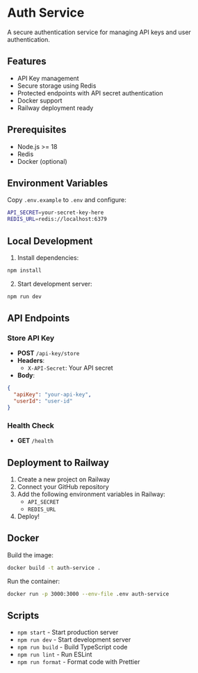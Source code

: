 # Auth Service

A secure authentication service for managing API keys and user authentication.

## Features

- API Key management
- Secure storage using Redis
- Protected endpoints with API secret authentication
- Docker support
- Railway deployment ready

## Prerequisites

- Node.js >= 18
- Redis
- Docker (optional)

## Environment Variables

Copy `.env.example` to `.env` and configure:

```bash
API_SECRET=your-secret-key-here
REDIS_URL=redis://localhost:6379
```

## Local Development

1. Install dependencies:
```bash
npm install
```

2. Start development server:
```bash
npm run dev
```

## API Endpoints

### Store API Key
- **POST** `/api-key/store`
- **Headers**: 
  - `X-API-Secret`: Your API secret
- **Body**:
```json
{
  "apiKey": "your-api-key",
  "userId": "user-id"
}
```

### Health Check
- **GET** `/health`

## Deployment to Railway

1. Create a new project on Railway
2. Connect your GitHub repository
3. Add the following environment variables in Railway:
   - `API_SECRET`
   - `REDIS_URL`
4. Deploy!

## Docker

Build the image:
```bash
docker build -t auth-service .
```

Run the container:
```bash
docker run -p 3000:3000 --env-file .env auth-service
```

## Scripts

- `npm start` - Start production server
- `npm run dev` - Start development server
- `npm run build` - Build TypeScript code
- `npm run lint` - Run ESLint
- `npm run format` - Format code with Prettier

